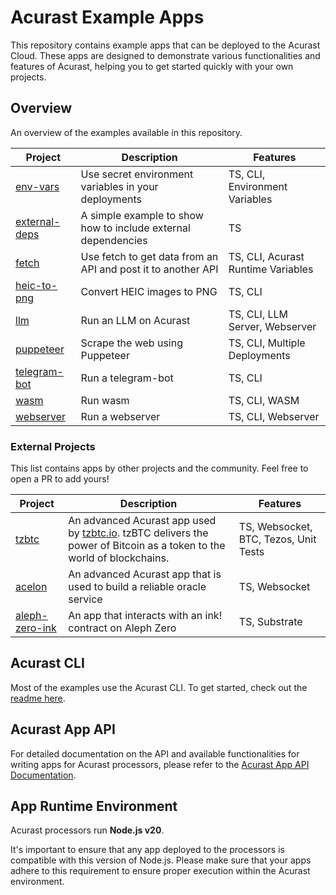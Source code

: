 # Acurast Example Apps

This repository contains example apps that can be deployed to the Acurast Cloud. These apps are designed to demonstrate various functionalities and features of Acurast, helping you to get started quickly with your own projects.

## Overview

An overview of the examples available in this repository.

| Project                                                                                           | Description                                                   | Features                           |
| ------------------------------------------------------------------------------------------------- | ------------------------------------------------------------- | ---------------------------------- |
| [env-vars](https://github.com/Acurast/acurast-example-apps/tree/main/apps/app-env-vars)           | Use secret environment variables in your deployments          | TS, CLI, Environment Variables     |
| [external-deps](https://github.com/Acurast/acurast-example-apps/tree/main/apps/app-external-deps) | A simple example to show how to include external dependencies | TS                                 |
| [fetch](https://github.com/Acurast/acurast-example-apps/tree/main/apps/app-fetch)                 | Use fetch to get data from an API and post it to another API  | TS, CLI, Acurast Runtime Variables |
| [heic-to-png](https://github.com/Acurast/acurast-example-apps/tree/main/apps/app-heic-to-png)      | Convert HEIC images to PNG                                  | TS, CLI                            |
| [llm](https://github.com/Acurast/acurast-example-apps/tree/main/apps/app-llm)                    | Run an LLM on Acurast                                                     | TS, CLI, LLM Server, Webserver                            |
| [puppeteer](https://github.com/Acurast/acurast-example-apps/tree/main/apps/app-puppeteer)         | Scrape the web using Puppeteer                                | TS, CLI, Multiple Deployments      |
| [telegram-bot](https://github.com/Acurast/acurast-example-apps/tree/main/apps/app-telegram-bot)   | Run a telegram-bot                                            | TS, CLI                            |
| [wasm](https://github.com/Acurast/acurast-example-apps/tree/main/apps/app-wasm)                   | Run wasm                                                      | TS, CLI, WASM                      |
| [webserver](https://github.com/Acurast/acurast-example-apps/tree/main/apps/app-webserver)         | Run a webserver                                               | TS, CLI, Webserver                 |

### External Projects

This list contains apps by other projects and the community. Feel free to open a PR to add yours!

| Project                                                             | Description                                                                                                                               | Features                              |
| ------------------------------------------------------------------- | ----------------------------------------------------------------------------------------------------------------------------------------- | ------------------------------------- |
| [tzbtc](https://github.com/Acurast/acurast-tzbtc-script)            | An advanced Acurast app used by [tzbtc.io](https://tzbtc.io). tzBTC delivers the power of Bitcoin as a token to the world of blockchains. | TS, Websocket, BTC, Tezos, Unit Tests |
| [acelon](https://github.com/acelonoracle/acelon-oracle) | An advanced Acurast app that is used to build a reliable oracle service                                                                   | TS, Websocket                         |
| [aleph-zero-ink](https://github.com/Acurast/aleph-zero-example-app) | An app that interacts with an ink! contract on Aleph Zero                                                                                 | TS, Substrate                         |

## Acurast CLI

Most of the examples use the Acurast CLI. To get started, check out the [readme here](https://github.com/Acurast/acurast-cli).

## Acurast App API

For detailed documentation on the API and available functionalities for writing apps for Acurast processors, please refer to the [Acurast App API Documentation](https://docs.acurast.com/developers/job-runtime-environment/).

## App Runtime Environment

Acurast processors run **Node.js v20**.

It's important to ensure that any app deployed to the processors is compatible with this version of Node.js. Please make sure that your apps adhere to this requirement to ensure proper execution within the Acurast environment.

